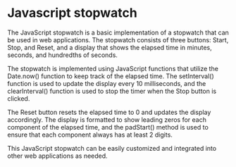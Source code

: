 # Javascript stopwatch

The JavaScript stopwatch is a basic implementation of a stopwatch that can be used in web applications. The stopwatch consists of three buttons: Start, Stop, and Reset, and a display that shows the elapsed time in minutes, seconds, and hundredths of seconds.

The stopwatch is implemented using JavaScript functions that utilize the Date.now() function to keep track of the elapsed time. The setInterval() function is used to update the display every 10 milliseconds, and the clearInterval() function is used to stop the timer when the Stop button is clicked.

The Reset button resets the elapsed time to 0 and updates the display accordingly. The display is formatted to show leading zeros for each component of the elapsed time, and the padStart() method is used to ensure that each component always has at least 2 digits.

This JavaScript stopwatch can be easily customized and integrated into other web applications as needed.

